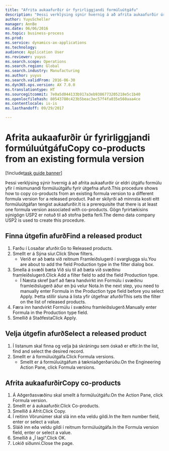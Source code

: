 ```yaml
--- 
title: "Afrita aukaafurðir úr fyrirliggjandi formúluútgáfu"
description: "Þessi verklýsing sýnir hvernig á að afrita aukaafurðir úr eldri útgáfu formúlu yfir í mismunandi formúluútgáfu fyrir útgefna afurð."
author: YuyuScheller
manager: AnnBe
ms.date: 06/06/2016
ms.topic: business-process
ms.prod: 
ms.service: dynamics-ax-applications
ms.technology: 
audience: Application User
ms.reviewer: yuyus
ms.search.scope: Operations
ms.search.region: Global
ms.search.industry: Manufacturing
ms.author: yuyus
ms.search.validFrom: 2016-06-30
ms.dyn365.ops.version: AX 7.0.0
ms.translationtype: HT
ms.sourcegitcommit: 7e0a5d044133b917a3eb9386773205218e5c1b40
ms.openlocfilehash: 80543780c423b5beac3ec57f4fa035e560aaa4ce
ms.contentlocale: is-is
ms.lasthandoff: 09/29/2017

---
```

# <a name="copy-co-products-from-an-existing-formula-version"></a><span data-ttu-id="55f99-103">Afrita aukaafurðir úr fyrirliggjandi formúluútgáfu</span><span class="sxs-lookup"><span data-stu-id="55f99-103">Copy co-products from an existing formula version</span></span>

[!include[task guide banner](../../includes/task-guide-banner.md)]

<span data-ttu-id="55f99-104">Þessi verklýsing sýnir hvernig á að afrita aukaafurðir úr eldri útgáfu formúlu yfir í mismunandi formúluútgáfu fyrir útgefna afurð.</span><span class="sxs-lookup"><span data-stu-id="55f99-104">This procedure shows how to copy co-products from an existing formula version to a different formula version for a released product.</span></span> <span data-ttu-id="55f99-105">Það er skilyrði að minnsta kosti eitt formúluútgáfan tengist aukaafurðir.</span><span class="sxs-lookup"><span data-stu-id="55f99-105">It is a prerequisite that there is at least one formula version associated with co-products.</span></span> <span data-ttu-id="55f99-106">Gögn fyrirtækisins sýnigögn USP2 er notuð til að stofna þetta ferli.</span><span class="sxs-lookup"><span data-stu-id="55f99-106">The demo data company USP2 is used to create this procedure.</span></span>


## <a name="find-a-released-product"></a><span data-ttu-id="55f99-107">Finna útgefin afurð</span><span class="sxs-lookup"><span data-stu-id="55f99-107">Find a released product</span></span>
1. <span data-ttu-id="55f99-108">Farðu í Losaðar afurðir.</span><span class="sxs-lookup"><span data-stu-id="55f99-108">Go to Released products.</span></span>
2. <span data-ttu-id="55f99-109">Smellt er á Sýna síur.</span><span class="sxs-lookup"><span data-stu-id="55f99-109">Click Show filters.</span></span>
    * <span data-ttu-id="55f99-110">Verið er að bæta við reitnum Framleiðslugerð í svarglugga síu.</span><span class="sxs-lookup"><span data-stu-id="55f99-110">You are about to add the field Production type in the filter dialog box.</span></span>  
3. <span data-ttu-id="55f99-111">Smella á svæði bæta Við síu til að bæta við svæðinu framleiðslugerð.</span><span class="sxs-lookup"><span data-stu-id="55f99-111">Click Add a filter field to add the field Production type.</span></span>
    * <span data-ttu-id="55f99-112">Í Næsta skref þarf að færa handvirkt inn Formúlu í svæðinu framleiðslugerð áður en þú velur Nota.</span><span class="sxs-lookup"><span data-stu-id="55f99-112">In the next step, you need to manually enter Formula in the Production type field before you select Apply.</span></span> <span data-ttu-id="55f99-113">Þetta stillir síuna á lista yfir útgefnar afurðir</span><span class="sxs-lookup"><span data-stu-id="55f99-113">This sets the filter on the list of released products.</span></span>  
4. <span data-ttu-id="55f99-114">Færa inn handvirkt Formúlu í svæðinu framleiðslugerð.</span><span class="sxs-lookup"><span data-stu-id="55f99-114">Manually enter Formula in the Production type field.</span></span>
5. <span data-ttu-id="55f99-115">Smellið á Staðfesta</span><span class="sxs-lookup"><span data-stu-id="55f99-115">Click Apply.</span></span>

## <a name="select-a-released-product"></a><span data-ttu-id="55f99-116">Velja útgefin afurð</span><span class="sxs-lookup"><span data-stu-id="55f99-116">Select a released product</span></span>
1. <span data-ttu-id="55f99-117">Í listanum skal finna og velja þá skráningu sem óskað er eftir.</span><span class="sxs-lookup"><span data-stu-id="55f99-117">In the list, find and select the desired record.</span></span>
2. <span data-ttu-id="55f99-118">Smellt er á formúluútgáfa.</span><span class="sxs-lookup"><span data-stu-id="55f99-118">Click Formula versions.</span></span>
    * <span data-ttu-id="55f99-119">Smellt er á formúluútgáfum á tækniaðgerðarúðu.</span><span class="sxs-lookup"><span data-stu-id="55f99-119">On the Engineering Action Pane, click Formula versions.</span></span>  

## <a name="copy-co-products"></a><span data-ttu-id="55f99-120">Afrita aukaafurðir</span><span class="sxs-lookup"><span data-stu-id="55f99-120">Copy co-products</span></span>
1. <span data-ttu-id="55f99-121">Á Aðgerðasvæðinu skal smellt á formúluútgáfu.</span><span class="sxs-lookup"><span data-stu-id="55f99-121">On the Action Pane, click Formula version.</span></span>
2. <span data-ttu-id="55f99-122">Smellt er á aukaafurðir.</span><span class="sxs-lookup"><span data-stu-id="55f99-122">Click Co-products.</span></span>
3. <span data-ttu-id="55f99-123">Smellið á Afrit.</span><span class="sxs-lookup"><span data-stu-id="55f99-123">Click Copy.</span></span>
4. <span data-ttu-id="55f99-124">Í reitinn Vörunúmer skal slá inn eða veldu gildi.</span><span class="sxs-lookup"><span data-stu-id="55f99-124">In the Item number field, enter or select a value.</span></span>
5. <span data-ttu-id="55f99-125">Sláið inn eða veldu gildi í reitnum formúluútgáfa.</span><span class="sxs-lookup"><span data-stu-id="55f99-125">In the Formula version field, enter or select a value.</span></span>
6. <span data-ttu-id="55f99-126">Smellið á „Í lagi“.</span><span class="sxs-lookup"><span data-stu-id="55f99-126">Click OK.</span></span>
7. <span data-ttu-id="55f99-127">Lokið síðunni.</span><span class="sxs-lookup"><span data-stu-id="55f99-127">Close the page.</span></span>


